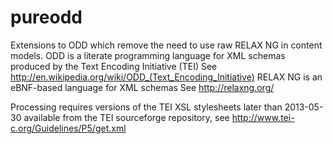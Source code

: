 pureodd
=======

Extensions to ODD which remove the need to use raw RELAX NG in content
models. ODD is a literate programming language for XML schemas
produced by the Text Encoding Initiative (TEI) See 
http://en.wikipedia.org/wiki/ODD_(Text_Encoding_Initiative) RELAX NG
is an eBNF-based language for XML schemas See http://relaxng.org/

Processing requires versions of the TEI XSL stylesheets later than
2013-05-30 available from the TEI sourceforge repository, see http://www.tei-c.org/Guidelines/P5/get.xml
